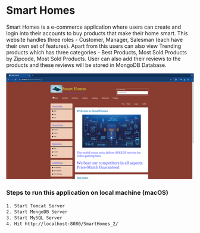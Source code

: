 # Smart Homes
Smart Homes is a e-commerce application where users can create and login into their accounts to buy products that make their home smart. This website handles three roles - Customer, Manager, Salesman (each have their own set of features). Apart from this users can also view Trending products which has three categories - Best Products, Most Sold Products by Zipcode, Most Sold Products. User can also add their reviews to the products and these reviews will be stored in MongoDB Database.

<div align="center">
   <img src="images/HomePage.png" alt="Homepage" border="0"></a>
</div>


### Steps to run this application on local machine (macOS)
    1. Start Tomcat Server
    2. Start MongoDB Server
    3. Start MySQL Server
    4. Hit http://localhost:8080/SmartHomes_2/ 